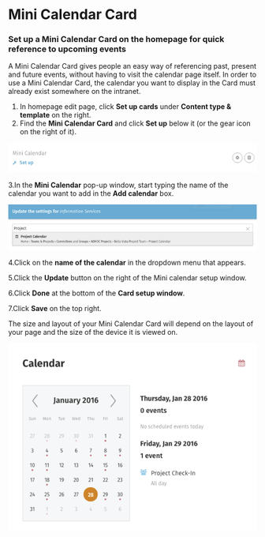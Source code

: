# Mini Calendar Card



### Set up a Mini Calendar Card on the homepage for quick reference to upcoming events

A Mini Calendar Card gives people an easy way of referencing past, present and future events, without having to visit the calendar page itself. In order to use a Mini Calendar Card, the calendar you want to display in the Card must already exist somewhere on the intranet.

1. In homepage edit page, click **Set up cards** under **Content type & template** on the right.
2. Find the **Mini Calendar Card** and click **Set up** below it \(or the gear icon on the right of it\).

![](../../../../.gitbook/assets/1%20%2862%29.png)

3.In the **Mini Calendar** pop-up window, start typing the name of the calendar you want to add in the **Add calendar** box.

![](../../../../.gitbook/assets/2%20%2867%29.png)



4.Click on the **name of the calendar** in the dropdown menu that appears.

5.Click the **Update** button on the right of the Mini calendar setup window.

6.Click **Done** at the bottom of the **Card setup window**.

7.Click **Save** on the top right.

  
The size and layout of your Mini Calendar Card will depend on the layout of your page and the size of the device it is viewed on.

![](../../../../.gitbook/assets/3%20%2826%29.png)



